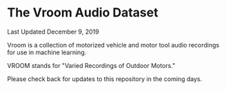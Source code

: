 # The Vroom Audio Dataset 
Last Updated December 9, 2019

Vroom is a collection of motorized vehicle and motor tool audio recordings for use in machine learning.

VROOM stands for "Varied Recordings of Outdoor Motors."

Please check back for updates to this repository in the coming days.


